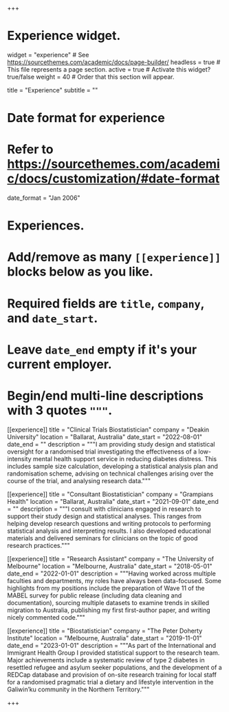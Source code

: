 +++
# Experience widget.
widget = "experience"  # See https://sourcethemes.com/academic/docs/page-builder/
headless = true  # This file represents a page section.
active = true  # Activate this widget? true/false
weight = 40  # Order that this section will appear.

title = "Experience"
subtitle = ""

# Date format for experience
#   Refer to https://sourcethemes.com/academic/docs/customization/#date-format
date_format = "Jan 2006"

# Experiences.
#   Add/remove as many `[[experience]]` blocks below as you like.
#   Required fields are `title`, `company`, and `date_start`.
#   Leave `date_end` empty if it's your current employer.
#   Begin/end multi-line descriptions with 3 quotes `"""`.

[[experience]]
  title = "Clinical Trials Biostatistician"
  company = "Deakin University"
  location = "Ballarat, Australia"
  date_start = "2022-08-01"
  date_end = ""
  description = """I am providing study design and statistical oversight for a randomised trial investigating the effectiveness of a low-intensity mental health support service in reducing diabetes distress. This includes sample size calculation, developing a statistical analysis plan and randomisation scheme, advising on technical challenges arising over the course of the trial, and analysing research data."""

[[experience]]
  title = "Consultant Biostatistician"
  company = "Grampians Health"
  location = "Ballarat, Australia"
  date_start = "2021-09-01"
  date_end = ""
  description = """I consult with clinicians engaged in research to support their study design and statistical analyses. This ranges from helping develop research questions and writing protocols to performing statistical analysis and interpreting results. I also developed educational materials and delivered seminars for clinicians on the topic of good research practices."""

[[experience]]
  title = "Research Assistant"
  company = "The University of Melbourne"
  location = "Melbourne, Australia"
  date_start = "2018-05-01"
  date_end = "2022-01-01"
  description = """Having worked across multiple faculties and departments, my roles have always been data-focused. Some highlights from my positions include the preparation of Wave 11 of the MABEL survey for public release (including data cleaning and documentation), sourcing multiple datasets to examine trends in skilled migration to Australia, publishing my first first-author paper, and writing nicely commented code."""

[[experience]]
  title = "Biostatistician"
  company = "The Peter Doherty Institute"
  location = "Melbourne, Australia"
  date_start = "2019-11-01"
  date_end = "2023-01-01"
  description = """As part of the International and Immigrant Health Group I provided statistical support to the research team. Major achievements include a systematic review of type 2 diabetes in resettled refugee and asylum seeker populations, and the development of a REDCap database and provision of on-site research training for local staff for a randomised pragmatic trial a dietary and lifestyle intervention in the Galiwin’ku community in the Northern Territory."""

+++
